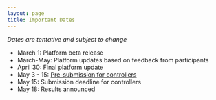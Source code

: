 ```yaml
---
layout: page
title: Important Dates
---
```

*Dates are tentative and subject to change*

- March 1: Platform beta release
- March-May: Platform updates based on feedback from participants
- April 30: Final platform update
- May 3 - 15: [Pre-submission for controllers](https://docs.google.com/forms/d/e/1FAIpQLSdPkkOefbGj-LsNzllB8FHReey_vfbmwo1NdYoYHSU65HmDsw/viewform?usp=sf_link)
- May 15: Submission deadline for controllers
- May 18: Results announced

